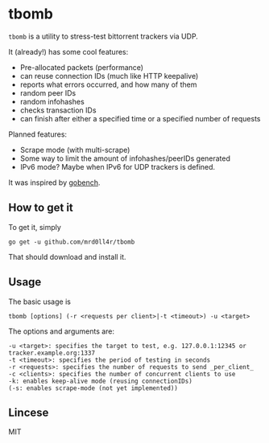 # tbomb

`tbomb` is a utility to stress-test bittorrent trackers via UDP.

It (already!) has some cool features:

- Pre-allocated packets (performance)
- can reuse connection IDs (much like HTTP keepalive)
- reports what errors occurred, and how many of them
- random peer IDs
- random infohashes
- checks transaction IDs
- can finish after either a specified time or a specified number of requests

Planned features:

- Scrape mode (with multi-scrape)
- Some way to limit the amount of infohashes/peerIDs generated
- IPv6 mode? Maybe when IPv6 for UDP trackers is defined.


It was inspired by [gobench](https://github.com/cmpxchg16/gobench).

## How to get it
To get it, simply

    go get -u github.com/mrd0ll4r/tbomb

That should download and install it.

## Usage
The basic usage is

    tbomb [options] (-r <requests per client>|-t <timeout>) -u <target>

The options and arguments are:

    -u <target>: specifies the target to test, e.g. 127.0.0.1:12345 or tracker.example.org:1337
    -t <timeout>: specifies the period of testing in seconds
    -r <requests>: specifies the number of requests to send _per_client_
    -c <clients>: specifies the number of concurrent clients to use
    -k: enables keep-alive mode (reusing connectionIDs)
    (-s: enables scrape-mode (not yet implemented))


## Lincese
MIT